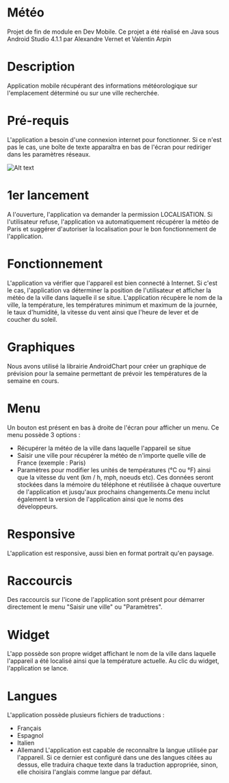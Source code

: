 # Météo
Projet de fin de module en Dev Mobile.
Ce projet a été réalisé en Java sous Android Studio 4.1.1 par Alexandre Vernet et Valentin Arpin

# Description
Application mobile récupérant des informations météorologique sur l'emplacement déterminé ou sur une ville recherchée. 

# Pré-requis
L'application a besoin d'une connexion internet pour fonctionner. Si ce n'est pas le cas, une boîte de texte apparaîtra en bas de l'écran pour rediriger dans les paramètres réseaux.

![Alt text](\app\src\main\res\drawable?raw=true "Optional Title")

# 1er lancement
A l'ouverture, l'application va demander la permission LOCALISATION.
Si l'utilisateur refuse, l'application va automatiquement récupérer la météo de Paris et suggérer d'autoriser la localisation pour le bon fonctionnement de l'application. 

# Fonctionnement 
L'application va vérifier que l'appareil est bien connecté à Internet. Si c'est le cas, l'application va déterminer la position de l'utilisateur et afficher la météo de la ville dans laquelle il se situe. L'application récupère le nom de la ville, la température, les températures minimum et maximum de la journée, le taux d'humidité, la vitesse du vent ainsi que l'heure de lever et de coucher du soleil. 

# Graphiques
Nous avons utilisé la librairie AndroidChart pour créer un graphique de prévision pour la semaine permettant de prévoir les températures de la semaine en cours.

# Menu
Un bouton est présent en bas à droite de l'écran pour afficher un menu. Ce menu possède 3 options : 
- Récupérer la météo de la ville dans laquelle l'appareil se situe
- Saisir une ville pour récupérer la météo de n'importe quelle ville de France (exemple : Paris)
- Paramètres pour modifier les unités de températures (°C ou °F) ainsi que la vitesse du vent (km / h, mph, noeuds etc). Ces données seront stockées  dans la mémoire du téléphone et réutilisée à chaque ouverture de l'application et jusqu'aux prochains changements.Ce menu inclut également la version de l'application ainsi que le noms des développeurs.

# Responsive
L'application est responsive, aussi bien en format portrait qu'en paysage.

# Raccourcis
Des raccourcis sur l'icone de l'application sont présent pour démarrer directement le menu "Saisir une ville" ou "Paramètres".

# Widget
L'app possède son propre widget affichant le nom de la ville dans laquelle l'appareil a été localisé ainsi que la température actuelle.
Au clic du widget, l'application se lance.

# Langues
L'application possède plusieurs fichiers de traductions : 
- Français
- Espagnol
- Italien
- Allemand
L'application est capable de reconnaître la langue utilisée par l'appareil. Si ce dernier est configuré dans une des langues citées au dessus, elle traduira chaque texte dans la traduction appropriée, sinon, elle choisira l'anglais comme langue par défaut.
